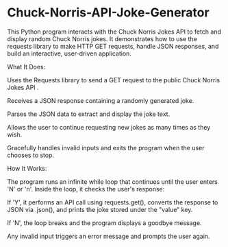 # Chuck-Norris-API-Joke-Generator
This Python program interacts with the Chuck Norris Jokes API to fetch and display random Chuck Norris jokes. It demonstrates how to use the requests library to make HTTP GET requests, handle JSON responses, and build an interactive, user-driven application.

What It Does:

Uses the Requests library to send a GET request to the public Chuck Norris Jokes API
.

Receives a JSON response containing a randomly generated joke.

Parses the JSON data to extract and display the joke text.

Allows the user to continue requesting new jokes as many times as they wish.

Gracefully handles invalid inputs and exits the program when the user chooses to stop.

How It Works:

The program runs an infinite while loop that continues until the user enters 'N' or 'n'. Inside the loop, it checks the user's response:

If 'Y', it performs an API call using requests.get(), converts the response to JSON via .json(), and prints the joke stored under the "value" key.

If 'N', the loop breaks and the program displays a goodbye message.

Any invalid input triggers an error message and prompts the user again.
